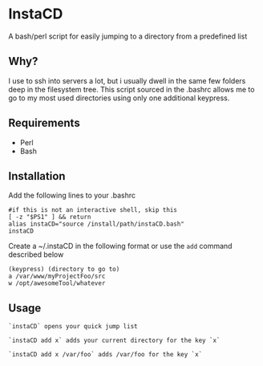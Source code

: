 # InstaCD

A bash/perl script for easily jumping to a directory from a predefined list

## Why?

I use to ssh into servers a lot, but i usually dwell in the same few folders deep in the filesystem tree. This script sourced in the .bashrc allows me to go to my most used directories  using only one additional keypress.

## Requirements

* Perl
* Bash

## Installation

Add the following lines to your .bashrc

	#if this is not an interactive shell, skip this
	[ -z "$PS1" ] && return
	alias instaCD="source /install/path/instaCD.bash"
	instaCD

Create a ~/.instaCD in the following format or use the `add` command described below

	(keypress) (directory to go to)
	a /var/www/myProjectFoo/src
	w /opt/awesomeTool/whatever

## Usage
	`instaCD` opens your quick jump list

	`instaCD add x` adds your current directory for the key `x`

	`instaCD add x /var/foo` adds /var/foo for the key `x`
